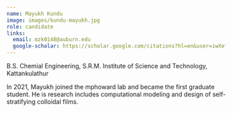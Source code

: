 ```yaml
---
name: Mayukh Kundu
image: images/kundu-mayukh.jpg
role: candidate
links:
  email: mzk0148@auburn.edu
  google-scholar: https://scholar.google.com/citations?hl=en&user=iwXef-gAAAAJ
---
```


B.S. Chemial Engineering, S.R.M. Institute of Science and Technology, Kattankulathur

In 2021, Mayukh joined the mphoward lab and became the first graduate student. He is research includes computational modeling and design of self-stratifying colloidal films.  
